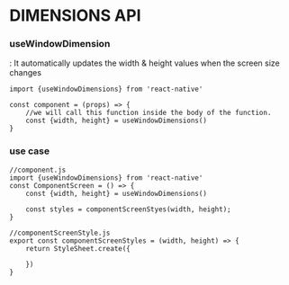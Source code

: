 # DIMENSIONS API

### useWindowDimension

: It automatically updates the width & height values when the screen size changes

```
import {useWindowDimensions} from 'react-native'

const component = (props) => {
    //we will call this function inside the body of the function.
    const {width, height} = useWindowDimensions()
}

```

### use case
```
//component.js
import {useWindowDimensions} from 'react-native'
const ComponentScreen = () => {
    const {width, height} = useWindowDimensions()

    const styles = componentScreenStyes(width, height);
}

//componentScreenStyle.js
export const componentScreenStyles = (width, height) => {
    return StyleSheet.create({

    })
}

```





